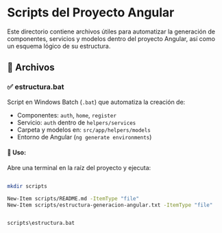 # Scripts del Proyecto Angular

Este directorio contiene archivos útiles para automatizar la generación de componentes, servicios y modelos dentro del proyecto Angular, así como un esquema lógico de su estructura.

## 📁 Archivos

### ✅ estructura.bat
Script en Windows Batch (`.bat`) que automatiza la creación de:

- Componentes: `auth`, `home`, `register`
- Servicio: `auth` dentro de `helpers/services`
- Carpeta y modelos en: `src/app/helpers/models`
- Entorno de Angular (`ng generate environments`)

#### 🔹 Uso:

Abre una terminal en la raíz del proyecto y ejecuta:

```bash

mkdir scripts

New-Item scripts/README.md -ItemType "file"
New-Item scripts/estructura-generacion-angular.txt -ItemType "file"


scripts\estructura.bat
